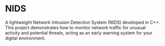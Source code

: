 # NIDS
A lightweight Network Intrusion Detection System (NIDS) developed in C++. This project demonstrates how to monitor network traffic for unusual activity and potential threats, acting as an early warning system for your digital environment.
